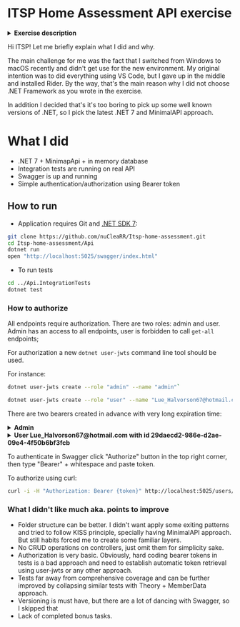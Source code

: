 # ITSP Home Assessment API exercise

<details>
<summary><b>Exercise description</b></summary>

* Please use C# and .NET framework
* We would prefer if your solution would be shared as a Github repository, with a
README.md file. README should have everything we should know: how to run the
solution, maybe motivation behind your choices, or anything you would like to share with
us about the solution. If you don’t feel comfortable with sharing a repo with us, a zip file
will do.
* Now, the task, finally! :) Everybody likes movies, right? To make things more interesting,
we decided to give you a task of building an API for a movie collection. Few technical
details about your movie collection app:
* It should be a REST API
*  When user authenticates, JWT token should be returned
*  Some logging and role based access would be nice
*  Every collection needs a search feature, right?
*  Every user should be able to see collections of other people, but to be able to
change only their own collection.
*  API endpoints should have unit tests
*  Bonus task (optional)
*  Besides having an API endpoint, let’s provide a user interface for people who
don’t know how to use Postman :)
*  Impress us with your design taste (but don’t worry too much, we have designers)
*  Bonus task 2 (optional)
*  Add a Docker-File if you build a Monolith and a Docker-Composition if you build a
distributed Solution

</details>

Hi ITSP! Let me briefly explain what I did and why.

The main challenge for me was the fact that I switched from Windows to macOS recently and didn't get use for the new environment. My original intention was to did everything using VS Code, but I gave up in the middle and installed Rider. By the way, that's the main reason why I did not choose .NET Framework as you wrote in the exercise.

In addition I decided that's it's too boring to pick up some well known versions of .NET, so I pick the latest .NET 7 and MinimalAPI approach.

# What I did
* .NET 7 + MinimapApi + in memory database
* Integration tests are running on real API
* Swagger is up and running
* Simple authentication/authorization using Bearer token

## How to run
* Application requires Git and [.NET SDK 7](https://dotnet.microsoft.com/en-us/download):
```bash
git clone https://github.com/nuCleaRR/Itsp-home-assessment.git
cd Itsp-home-assessment/Api
dotnet run
open "http://localhost:5025/swagger/index.html"
```
* To run tests
```bash
cd ../Api.IntegrationTests
dotnet test
```

### How to authorize
All endpoints require authorization. There are two roles: admin and user. Admin has an access to all endpoints, user is forbidden to call `get-all` endpoints;

For authorization a new `dotnet user-jwts` command line tool should be used.

For instance:
```bash
dotnet user-jwts create --role "admin" --name "admin"`
```
```bash
dotnet user-jwts create --role "user" --name "Lue_Halvorson67@hotmail.com"
```

There are two bearers created in advance with very long expiration time: 
<details>
<summary><b>Admin</b></summary>
eyJhbGciOiJIUzI1NiIsInR5cCI6IkpXVCJ9.eyJ1bmlxdWVfbmFtZSI6ImFkbWluIiwic3ViIjoiYWRtaW4iLCJqdGkiOiIyNzZkMTkxNSIsInJvbGUiOiJhZG1pbiIsImF1ZCI6WyJodHRwOi8vbG9jYWxob3N0OjM1MzQ1IiwiaHR0cHM6Ly9sb2NhbGhvc3Q6NDQzNTEiLCJodHRwOi8vbG9jYWxob3N0OjUwMjUiLCJodHRwczovL2xvY2FsaG9zdDo3MTMzIl0sIm5iZiI6MTY3NTI0NDA3MCwiZXhwIjoxNzYxNjQ0MDcwLCJpYXQiOjE2NzUyNDQwNzEsImlzcyI6ImRvdG5ldC11c2VyLWp3dHMifQ.pOP9s-QQxYuNiIAl9Tj6RTnE3mxhB3xoc771L9qFvOY
</details>

<details>
<summary><b>User Lue_Halvorson67@hotmail.com with id 29daecd2-986e-d2ae-09e4-4f50b6bf3fcb</b></summary>
eyJhbGciOiJIUzI1NiIsInR5cCI6IkpXVCJ9.eyJ1bmlxdWVfbmFtZSI6Ikx1ZV9IYWx2b3Jzb242N0Bob3RtYWlsLmNvbSIsInN1YiI6Ikx1ZV9IYWx2b3Jzb242N0Bob3RtYWlsLmNvbSIsImp0aSI6Ijg1ZTUzZmRlIiwicm9sZSI6InVzZXIiLCJhdWQiOlsiaHR0cDovL2xvY2FsaG9zdDozNTM0NSIsImh0dHBzOi8vbG9jYWxob3N0OjQ0MzUxIiwiaHR0cDovL2xvY2FsaG9zdDo1MDI1IiwiaHR0cHM6Ly9sb2NhbGhvc3Q6NzEzMyJdLCJuYmYiOjE2NzUyNDc1MjYsImV4cCI6MTc2MTY0NzUyNiwiaWF0IjoxNjc1MjQ3NTI2LCJpc3MiOiJkb3RuZXQtdXNlci1qd3RzIn0.1qxq1_8vZxHkMgqVcLTqd6ks2gVUnzstGUo38GqbrXk
</details>

To authenticate in Swagger click "Authorize" button in the top right corner, then type "Bearer" + whitespace and paste token.

To authorize using curl:
```bash
curl -i -H "Authorization: Bearer {token}" http://localhost:5025/users/get-all
```

### What I didn't like much aka. points to improve
* Folder structure can be better. I didn't want apply some exiting patterns and tried to follow KISS principle, specially having MinimalAPI approach. But still habits forced me to create some familiar layers.
* No CRUD operations on controllers, just omit them for simplicity sake.
* Authorization is very basic. Obviously, hard coding bearer tokens in tests is a bad approach and need to establish automatic token retrieval using user-jwts or any other approach.
* Tests far away from comprehensive coverage and can be further improved by collapsing similar tests with Theory + MemberData approach.
* Versioning is must have, but there are a lot of dancing with Swagger, so I skipped that
* Lack of completed bonus tasks.
